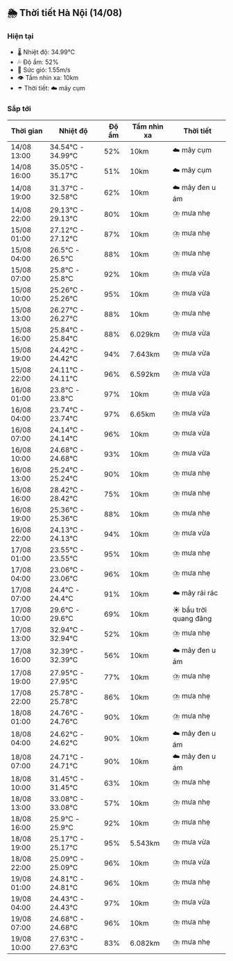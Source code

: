## 🌦️ Thời tiết Hà Nội (14/08)

### Hiện tại

- 🌡️ Nhiệt độ: 34.99℃
- 💦 Độ ẩm: 52%
- 💨 Sức gió: 1.55m/s
- 👁️ Tầm nhìn xa: 10km
- ☂️ Thời tiết: ☁️ mây cụm

### Sắp tới

| Thời gian | Nhiệt độ | Độ ẩm | Tầm nhìn xa | Thời tiết |
| --- | --- | --- | --- | --- |
| 14/08 13:00 | 34.54℃ - 34.99℃ | 52% | 10km | ☁️ mây cụm |
| 14/08 16:00 | 35.05℃ - 35.17℃ | 51% | 10km | ☁️ mây cụm |
| 14/08 19:00 | 31.37℃ - 32.58℃ | 62% | 10km | ☁️ mây đen u ám |
| 14/08 22:00 | 29.13℃ - 29.13℃ | 80% | 10km | ⛈️ mưa nhẹ |
| 15/08 01:00 | 27.12℃ - 27.12℃ | 87% | 10km | ⛈️ mưa nhẹ |
| 15/08 04:00 | 26.5℃ - 26.5℃ | 88% | 10km | ⛈️ mưa nhẹ |
| 15/08 07:00 | 25.8℃ - 25.8℃ | 92% | 10km | ⛈️ mưa vừa |
| 15/08 10:00 | 25.26℃ - 25.26℃ | 95% | 10km | ⛈️ mưa vừa |
| 15/08 13:00 | 26.27℃ - 26.27℃ | 88% | 10km | ⛈️ mưa nhẹ |
| 15/08 16:00 | 25.84℃ - 25.84℃ | 88% | 6.029km | ⛈️ mưa vừa |
| 15/08 19:00 | 24.42℃ - 24.42℃ | 94% | 7.643km | ⛈️ mưa vừa |
| 15/08 22:00 | 24.11℃ - 24.11℃ | 96% | 6.592km | ⛈️ mưa vừa |
| 16/08 01:00 | 23.8℃ - 23.8℃ | 97% | 10km | ⛈️ mưa vừa |
| 16/08 04:00 | 23.74℃ - 23.74℃ | 97% | 6.65km | ⛈️ mưa vừa |
| 16/08 07:00 | 24.14℃ - 24.14℃ | 96% | 10km | ⛈️ mưa vừa |
| 16/08 10:00 | 24.68℃ - 24.68℃ | 93% | 10km | ⛈️ mưa vừa |
| 16/08 13:00 | 25.24℃ - 25.24℃ | 90% | 10km | ⛈️ mưa nhẹ |
| 16/08 16:00 | 28.42℃ - 28.42℃ | 75% | 10km | ⛈️ mưa nhẹ |
| 16/08 19:00 | 25.36℃ - 25.36℃ | 88% | 10km | ⛈️ mưa nhẹ |
| 16/08 22:00 | 24.13℃ - 24.13℃ | 94% | 10km | ⛈️ mưa vừa |
| 17/08 01:00 | 23.55℃ - 23.55℃ | 95% | 10km | ⛈️ mưa nhẹ |
| 17/08 04:00 | 23.06℃ - 23.06℃ | 96% | 10km | ⛈️ mưa nhẹ |
| 17/08 07:00 | 24.4℃ - 24.4℃ | 91% | 10km | ☁️ mây rải rác |
| 17/08 10:00 | 29.6℃ - 29.6℃ | 69% | 10km | ☀️ bầu trời quang đãng |
| 17/08 13:00 | 32.94℃ - 32.94℃ | 52% | 10km | ⛈️ mưa nhẹ |
| 17/08 16:00 | 32.39℃ - 32.39℃ | 56% | 10km | ☁️ mây đen u ám |
| 17/08 19:00 | 27.95℃ - 27.95℃ | 77% | 10km | ⛈️ mưa nhẹ |
| 17/08 22:00 | 25.78℃ - 25.78℃ | 86% | 10km | ⛈️ mưa nhẹ |
| 18/08 01:00 | 24.76℃ - 24.76℃ | 90% | 10km | ⛈️ mưa nhẹ |
| 18/08 04:00 | 24.62℃ - 24.62℃ | 90% | 10km | ☁️ mây đen u ám |
| 18/08 07:00 | 24.71℃ - 24.71℃ | 90% | 10km | ☁️ mây đen u ám |
| 18/08 10:00 | 31.45℃ - 31.45℃ | 63% | 10km | ⛈️ mưa nhẹ |
| 18/08 13:00 | 33.08℃ - 33.08℃ | 57% | 10km | ⛈️ mưa nhẹ |
| 18/08 16:00 | 25.9℃ - 25.9℃ | 92% | 10km | ⛈️ mưa nhẹ |
| 18/08 19:00 | 25.17℃ - 25.17℃ | 95% | 5.543km | ⛈️ mưa vừa |
| 18/08 22:00 | 25.09℃ - 25.09℃ | 96% | 10km | ⛈️ mưa vừa |
| 19/08 01:00 | 24.81℃ - 24.81℃ | 96% | 10km | ⛈️ mưa nhẹ |
| 19/08 04:00 | 24.43℃ - 24.43℃ | 97% | 10km | ⛈️ mưa vừa |
| 19/08 07:00 | 24.68℃ - 24.68℃ | 96% | 10km | ⛈️ mưa nhẹ |
| 19/08 10:00 | 27.63℃ - 27.63℃ | 83% | 6.082km | ⛈️ mưa nhẹ |

